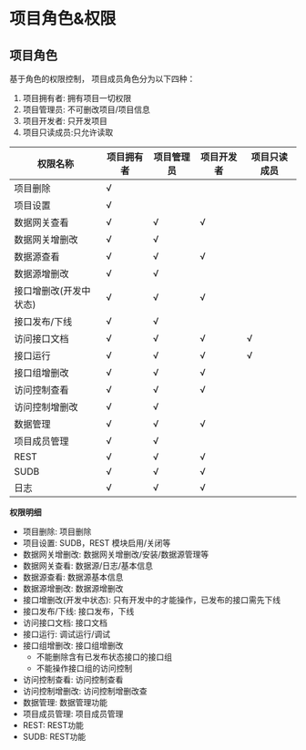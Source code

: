 # 项目角色&权限

## 项目角色

基于角色的权限控制， 项目成员角色分为以下四种：

1. 项目拥有者: 拥有项目一切权限
2. 项目管理员: 不可删改项目/项目信息
3. 项目开发者: 只开发项目
4. 项目只读成员:只允许读取

| 权限名称              | 项目拥有者 | 项目管理员  | 项目开发者  | 项目只读成员 |
| -------------------   | ---------- | ---------- | ------------ | -------- |
| 项目删除              | √          |             |              |         |
| 项目设置              | √          |             |              |         |
| 数据网关查看          | √          | √           |√              |         |
| 数据网关增删改        | √          | √            |              |         |
| 数据源查看            | √          | √           | √            |         |
| 数据源增删改          | √          | √            |              |         |
| 接口增删改(开发中状态)| √          | √           | √             |         |
| 接口发布/下线         | √          | √            |              |         |
| 访问接口文档          | √          | √           | √            | √       |
| 接口运行              | √          | √           | √            | √       |
| 接口组增删改          | √          | √           | √             |         |
| 访问控制查看          | √          | √           | √             |         |
| 访问控制增删改        | √          | √            |              |         |
| 数据管理              | √          | √           | √            |         |
| 项目成员管理          | √          | √            |              |         |
| REST                  | √          | √           | √           |         |
| SUDB                  | √          | √           | √             |         |
| 日志                  | √          | √           | √             |         |

**权限明细**

* 项目删除: 项目删除
* 项目设置: SUDB，REST 模块启用/关闭等
* 数据网关增删改: 数据网关增删改/安装/数据源管理等
* 数据网关查看: 数据源/日志/基本信息
* 数据源查看: 数据源基本信息
* 数据源增删改: 数据源增删改
* 接口增删改(开发中状态): 只有开发中的才能操作，已发布的接口需先下线
* 接口发布/下线: 接口发布，下线
* 访问接口文档: 接口文档
* 接口运行: 调试运行/调试
* 接口组增删改: 接口组增删改
  * 不能删除含有已发布状态接口的接口组
  * 不能操作接口组的访问控制
* 访问控制查看: 访问控制查看
* 访问控制增删改: 访问控制增删改查
* 数据管理: 数据管理功能
* 项目成员管理: 项目成员管理
* REST: REST功能
* SUDB: REST功能
